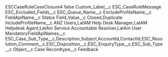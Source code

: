 <?xml version="1.0" encoding="UTF-8"?>
<CustomMetadata xmlns="http://soap.sforce.com/2006/04/metadata" xmlns:xsi="http://www.w3.org/2001/XMLSchema-instance" xmlns:xsd="http://www.w3.org/2001/XMLSchema">
    <label>ESCCaseRuleCaseClosure4</label>
    <protected>false</protected>
    <values>
        <field>Custom_Label__c</field>
        <value xsi:type="xsd:string">ESC_CaseRuleMessage</value>
    </values>
    <values>
        <field>ESC_Excluded_Fields__c</field>
        <value xsi:nil="true"/>
    </values>
    <values>
        <field>ESC_Queue_Name__c</field>
        <value xsi:nil="true"/>
    </values>
    <values>
        <field>ExcludeProfileName__c</field>
        <value xsi:nil="true"/>
    </values>
    <values>
        <field>FieldApiName__c</field>
        <value xsi:type="xsd:string">Status</value>
    </values>
    <values>
        <field>Field_Value__c</field>
        <value xsi:type="xsd:string">Closed,Duplicate</value>
    </values>
    <values>
        <field>IncludeProfileName__c</field>
        <value xsi:type="xsd:string">ANZ Users,LatAM Help Desk Manager,LatAM Helpdesk Agent,LatAm Service Accountable Resolver,LatAm User</value>
    </values>
    <values>
        <field>MandatoryFieldApiNames__c</field>
        <value xsi:type="xsd:string">ESC_Case_Sub_Type__c,Description,Subject,AccountId,ContactId,ESC_Resolution_Comment__c,ESC_Disposition__c,ESC_EnquiryType__c,ESC_Sub_Type__c</value>
    </values>
    <values>
        <field>Object__c</field>
        <value xsi:type="xsd:string">Case</value>
    </values>
    <values>
        <field>Recordtype__c</field>
        <value xsi:type="xsd:string">Feedback</value>
    </values>
</CustomMetadata>
